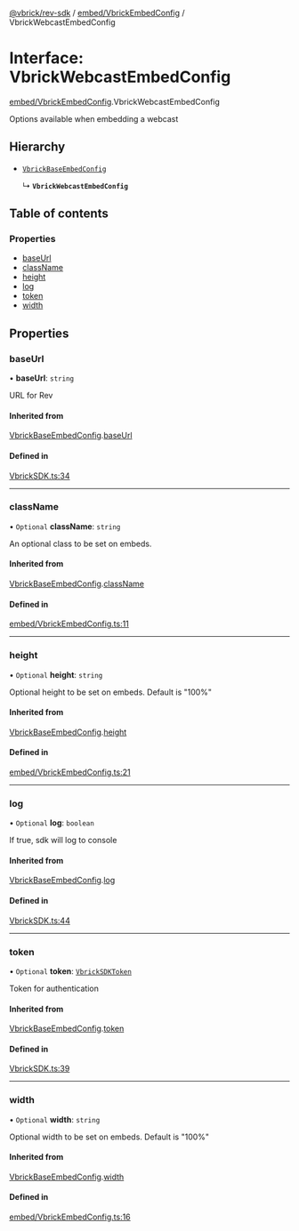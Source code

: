 [@vbrick/rev-sdk](../README.md) / [embed/VbrickEmbedConfig](../modules/embed_VbrickEmbedConfig.md) / VbrickWebcastEmbedConfig

# Interface: VbrickWebcastEmbedConfig

[embed/VbrickEmbedConfig](../modules/embed_VbrickEmbedConfig.md).VbrickWebcastEmbedConfig

Options available when embedding a webcast

## Hierarchy

- [`VbrickBaseEmbedConfig`](embed_VbrickEmbedConfig.VbrickBaseEmbedConfig.md)

  ↳ **`VbrickWebcastEmbedConfig`**

## Table of contents

### Properties

- [baseUrl](embed_VbrickEmbedConfig.VbrickWebcastEmbedConfig.md#baseurl)
- [className](embed_VbrickEmbedConfig.VbrickWebcastEmbedConfig.md#classname)
- [height](embed_VbrickEmbedConfig.VbrickWebcastEmbedConfig.md#height)
- [log](embed_VbrickEmbedConfig.VbrickWebcastEmbedConfig.md#log)
- [token](embed_VbrickEmbedConfig.VbrickWebcastEmbedConfig.md#token)
- [width](embed_VbrickEmbedConfig.VbrickWebcastEmbedConfig.md#width)

## Properties

### baseUrl

• **baseUrl**: `string`

URL for Rev

#### Inherited from

[VbrickBaseEmbedConfig](embed_VbrickEmbedConfig.VbrickBaseEmbedConfig.md).[baseUrl](embed_VbrickEmbedConfig.VbrickBaseEmbedConfig.md#baseurl)

#### Defined in

[VbrickSDK.ts:34](https://github.com/vbrick/rev-sdk-js/blob/a752b53/src/VbrickSDK.ts#L34)

___

### className

• `Optional` **className**: `string`

An optional class to be set on embeds.

#### Inherited from

[VbrickBaseEmbedConfig](embed_VbrickEmbedConfig.VbrickBaseEmbedConfig.md).[className](embed_VbrickEmbedConfig.VbrickBaseEmbedConfig.md#classname)

#### Defined in

[embed/VbrickEmbedConfig.ts:11](https://github.com/vbrick/rev-sdk-js/blob/a752b53/src/embed/VbrickEmbedConfig.ts#L11)

___

### height

• `Optional` **height**: `string`

Optional height to be set on embeds. Default is "100%"

#### Inherited from

[VbrickBaseEmbedConfig](embed_VbrickEmbedConfig.VbrickBaseEmbedConfig.md).[height](embed_VbrickEmbedConfig.VbrickBaseEmbedConfig.md#height)

#### Defined in

[embed/VbrickEmbedConfig.ts:21](https://github.com/vbrick/rev-sdk-js/blob/a752b53/src/embed/VbrickEmbedConfig.ts#L21)

___

### log

• `Optional` **log**: `boolean`

If true, sdk will log to console

#### Inherited from

[VbrickBaseEmbedConfig](embed_VbrickEmbedConfig.VbrickBaseEmbedConfig.md).[log](embed_VbrickEmbedConfig.VbrickBaseEmbedConfig.md#log)

#### Defined in

[VbrickSDK.ts:44](https://github.com/vbrick/rev-sdk-js/blob/a752b53/src/VbrickSDK.ts#L44)

___

### token

• `Optional` **token**: [`VbrickSDKToken`](VbrickSDK.VbrickSDKToken.md)

Token for authentication

#### Inherited from

[VbrickBaseEmbedConfig](embed_VbrickEmbedConfig.VbrickBaseEmbedConfig.md).[token](embed_VbrickEmbedConfig.VbrickBaseEmbedConfig.md#token)

#### Defined in

[VbrickSDK.ts:39](https://github.com/vbrick/rev-sdk-js/blob/a752b53/src/VbrickSDK.ts#L39)

___

### width

• `Optional` **width**: `string`

Optional width to be set on embeds. Default is "100%"

#### Inherited from

[VbrickBaseEmbedConfig](embed_VbrickEmbedConfig.VbrickBaseEmbedConfig.md).[width](embed_VbrickEmbedConfig.VbrickBaseEmbedConfig.md#width)

#### Defined in

[embed/VbrickEmbedConfig.ts:16](https://github.com/vbrick/rev-sdk-js/blob/a752b53/src/embed/VbrickEmbedConfig.ts#L16)
